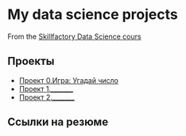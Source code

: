 # My data science projects
From the [Skillfactory Data Science cours](https://skillfactory.ru/data-scientist)

## Проекты

* [Проект 0.Игра: Угадай число](https://github.com/Givilion001/sf/tree/main/project_0)
* [Проект 1._______](______)
* [Проект 2._______](______)

## Ссылки на резюме